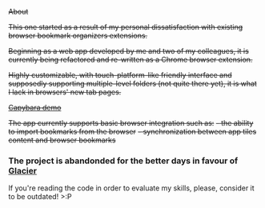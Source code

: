  ~~About~~

~~This one started as a result of my personal dissatisfaction with existing browser bookmark organizers extensions.~~

~~Beginning as a web app developed by me and two of my colleagues, it is currently being refactored and re-written as a Chrome browser extension.~~

~~Highly customizable, with touch-platform-like friendly interface and supposedly supporting multiple-level folders (not quite there yet), it is what I lack in browsers' new tab pages.~~

~~[Capybara demo](https://youtu.be/0RdaOPMI_BA)~~

~~The app currently supports basic browser integration such as:~~
~~- the ability to import bookmarks from the browser~~
~~- synchronization between app tiles content and browser bookmarks~~

### The project is abandonded for the better days in favour of [Glacier](https://github.com/Kirshach/Glacier) 

If you're reading the code in order to evaluate my skills, please, consider it to be outdated! >:P
